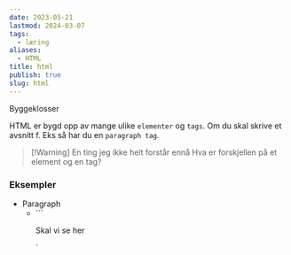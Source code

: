 ```yaml
---
date: 2023-05-21
lastmod: 2024-03-07
tags:
  - læring
aliases:
  - HTML
title: html
publish: true
slug: html
---
```


Byggeklosser

HTML er bygd opp av mange ulike `elementer` og `tags`. Om du skal skrive et avsnitt f. Eks så har du en `paragraph tag`.

>[!Warning] En ting jeg ikke helt forstår ennå
>Hva er forskjellen på et element og en tag?

### Eksempler

- Paragraph
	- ```<p>Skal vi se her</p>`
 
